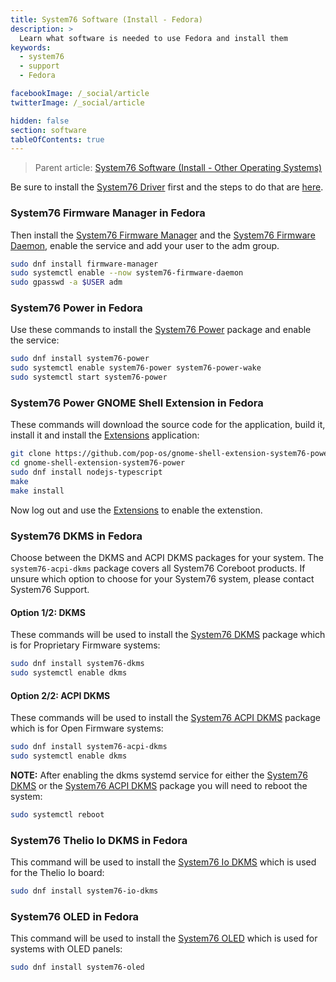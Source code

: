 ```yaml
---
title: System76 Software (Install - Fedora)
description: >
  Learn what software is needed to use Fedora and install them
keywords:
  - system76
  - support
  - Fedora

facebookImage: /_social/article
twitterImage: /_social/article

hidden: false
section: software
tableOfContents: true
---
```


> Parent article: [System76 Software (Install - Other Operating Systems)](/articles/system76-software)

Be sure to install the <u>System76 Driver</u> first and the steps to do that are [here](/articles/system76-driver).

### System76 Firmware Manager in Fedora

Then install the <u>System76 Firmware Manager</u> and the <u>System76 Firmware Daemon</u>, enable the service and add your user to the adm group.

```bash
sudo dnf install firmware-manager
sudo systemctl enable --now system76-firmware-daemon
sudo gpasswd -a $USER adm
```

### System76 Power in Fedora

Use these commands to install the <u>System76 Power</u> package and enable the service:

```bash
sudo dnf install system76-power
sudo systemctl enable system76-power system76-power-wake
sudo systemctl start system76-power
```
### System76 Power GNOME Shell Extension in Fedora

These commands will download the source code for the application, build it, install it and install the <u>Extensions</u> application:

```bash
git clone https://github.com/pop-os/gnome-shell-extension-system76-power.git
cd gnome-shell-extension-system76-power
sudo dnf install nodejs-typescript
make
make install
```

Now log out and use the <u>Extensions</u> to enable the extenstion.

### System76 DKMS in Fedora

Choose between the DKMS and ACPI DKMS packages for your system.
The `system76-acpi-dkms` package covers all System76 Coreboot products.
If unsure which option to choose for your System76 system, please contact System76 Support.

#### Option 1/2: DKMS

These commands will be used to install the <u>System76 DKMS</u> package which is for Proprietary Firmware systems:

```bash
sudo dnf install system76-dkms
sudo systemctl enable dkms
```

#### Option 2/2: ACPI DKMS

These commands will be used to install the <u>System76 ACPI DKMS</u> package which is for Open Firmware systems:

```bash
sudo dnf install system76-acpi-dkms
sudo systemctl enable dkms
```

**NOTE:** After enabling the dkms systemd service for either the <u>System76 DKMS</u> or the <u>System76 ACPI DKMS</u> package you will need to reboot the system:

```bash
sudo systemctl reboot
```

### System76 Thelio Io DKMS in Fedora

This command will be used to install the <u>System76 Io DKMS</u> which is used for the Thelio Io board:

```bash
sudo dnf install system76-io-dkms
```

### System76 OLED in Fedora

This command will be used to install the <u>System76 OLED</u> which is used for systems with OLED panels:

```bash
sudo dnf install system76-oled
```
